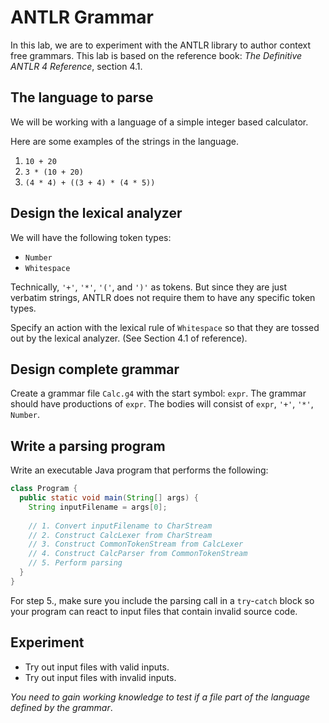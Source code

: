 # ANTLR Grammar

In this lab, we are to experiment with the ANTLR library to author context free grammars.  This lab is based
on the reference book: _The Definitive ANTLR 4 Reference_, section 4.1.


## The language to parse

We will be working with a language of a simple integer based calculator.

Here are some examples of the strings in the language.

1. `10 + 20`
2. `3 * (10 + 20)`
3. `(4 * 4) + ((3 + 4) * (4 * 5))`

## Design the lexical analyzer

We will have the following token types:

- `Number`
- `Whitespace`

Technically, `'+'`, `'*'`, `'('`, and `')'` as tokens.  But since they
are just verbatim strings, ANTLR does not require them to have any
specific token types.

Specify an action with the lexical rule of `Whitespace` so that they 
are tossed out by the lexical analyzer.  (See Section 4.1 of reference).

## Design complete grammar

Create a grammar file `Calc.g4` with the start symbol: `expr`.
The grammar should have productions of `expr`.  The bodies
will consist of `expr`, `'+'`, `'*'`, `Number`.

## Write a parsing program

Write an executable Java program that performs the following:

```java
class Program {
  public static void main(String[] args) {
    String inputFilename = args[0];
    
    // 1. Convert inputFilename to CharStream
    // 2. Construct CalcLexer from CharStream
    // 3. Construct CommonTokenStream from CalcLexer
    // 4. Construct CalcParser from CommonTokenStream
    // 5. Perform parsing
  }
}
```

For step 5., make sure you include the parsing call in a `try`-`catch` block so
your program can react to input files that contain invalid source code.

## Experiment

- Try out input files with valid inputs.
- Try out input files with invalid inputs.

_You need to gain working knowledge to test if a file part of the language defined by the grammar_.
